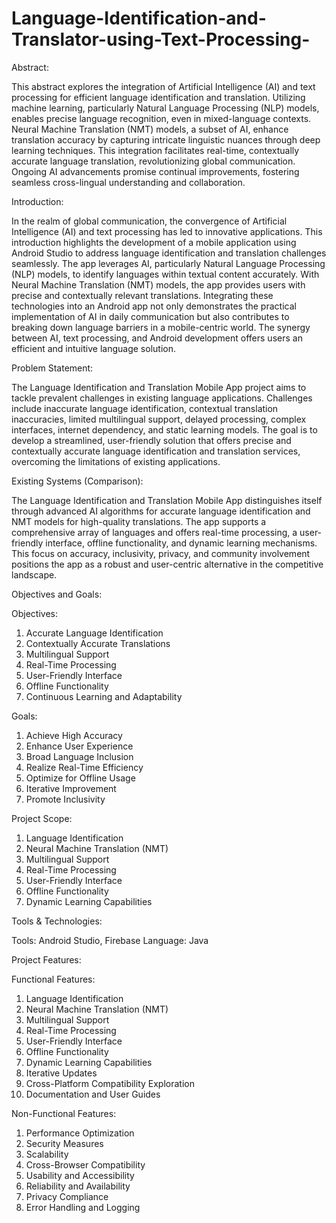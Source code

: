 # Language-Identification-and-Translator-using-Text-Processing-

Abstract:

This abstract explores the integration of Artificial Intelligence (AI) and text processing for efficient language identification and translation. Utilizing machine learning, particularly Natural Language Processing (NLP) models, enables precise language recognition, even in mixed-language contexts. Neural Machine Translation (NMT) models, a subset of AI, enhance translation accuracy by capturing intricate linguistic nuances through deep learning techniques. This integration facilitates real-time, contextually accurate language translation, revolutionizing global communication. Ongoing AI advancements promise continual improvements, fostering seamless cross-lingual understanding and collaboration.

Introduction:

In the realm of global communication, the convergence of Artificial Intelligence (AI) and text processing has led to innovative applications. This introduction highlights the development of a mobile application using Android Studio to address language identification and translation challenges seamlessly. The app leverages AI, particularly Natural Language Processing (NLP) models, to identify languages within textual content accurately. With Neural Machine Translation (NMT) models, the app provides users with precise and contextually relevant translations. Integrating these technologies into an Android app not only demonstrates the practical implementation of AI in daily communication but also contributes to breaking down language barriers in a mobile-centric world. The synergy between AI, text processing, and Android development offers users an efficient and intuitive language solution.

Problem Statement:

The Language Identification and Translation Mobile App project aims to tackle prevalent challenges in existing language applications. Challenges include inaccurate language identification, contextual translation inaccuracies, limited multilingual support, delayed processing, complex interfaces, internet dependency, and static learning models. The goal is to develop a streamlined, user-friendly solution that offers precise and contextually accurate language identification and translation services, overcoming the limitations of existing applications.

Existing Systems (Comparison):

The Language Identification and Translation Mobile App distinguishes itself through advanced AI algorithms for accurate language identification and NMT models for high-quality translations. The app supports a comprehensive array of languages and offers real-time processing, a user-friendly interface, offline functionality, and dynamic learning mechanisms. This focus on accuracy, inclusivity, privacy, and community involvement positions the app as a robust and user-centric alternative in the competitive landscape.

Objectives and Goals:

Objectives:
1. Accurate Language Identification
2. Contextually Accurate Translations
3. Multilingual Support
4. Real-Time Processing
5. User-Friendly Interface
6. Offline Functionality
7. Continuous Learning and Adaptability

Goals:
1. Achieve High Accuracy
2. Enhance User Experience
3. Broad Language Inclusion
4. Realize Real-Time Efficiency
5. Optimize for Offline Usage
6. Iterative Improvement
7. Promote Inclusivity

Project Scope:

1. Language Identification
2. Neural Machine Translation (NMT)
3. Multilingual Support
4. Real-Time Processing
5. User-Friendly Interface
6. Offline Functionality
7. Dynamic Learning Capabilities

Tools & Technologies:

Tools: Android Studio, Firebase
Language: Java

Project Features:

Functional Features:
1. Language Identification
2. Neural Machine Translation (NMT)
3. Multilingual Support
4. Real-Time Processing
5. User-Friendly Interface
6. Offline Functionality
7. Dynamic Learning Capabilities
8. Iterative Updates
9. Cross-Platform Compatibility Exploration
10. Documentation and User Guides

Non-Functional Features:
1. Performance Optimization
2. Security Measures
3. Scalability
4. Cross-Browser Compatibility
5. Usability and Accessibility
6. Reliability and Availability
7. Privacy Compliance
8. Error Handling and Logging
